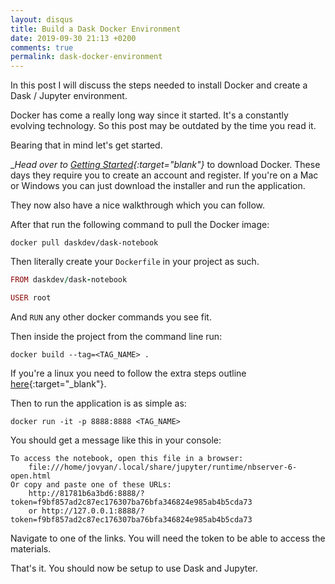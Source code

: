 ```yaml
---
layout: disqus
title: Build a Dask Docker Environment
date: 2019-09-30 21:13 +0200
comments: true
permalink: dask-docker-environment
---
```


In this post I will discuss the steps needed to install Docker and create a Dask / Jupyter environment.

Docker has come a really long way since it started. It's a constantly evolving technology. So this post may be outdated by the time you read it.

Bearing that in mind let's get started.

__Head over to [Getting Started](https://www.docker.com/get-started){:target="_blank"}__ to download Docker. These days they require you to create an account and register. If you're on a Mac or Windows you can just download the installer and run the application.

They now also have a nice walkthrough which you can follow.

After that run the following command to pull the Docker image:

```
docker pull daskdev/dask-notebook
```

Then literally create your `Dockerfile` in your project as such.

```ruby
FROM daskdev/dask-notebook

USER root
```

And `RUN` any other docker commands you see fit.

Then inside the project from the command line run:

```
docker build --tag=<TAG_NAME> .
```

If you're a linux you need to follow the extra steps outline [here](https://docs.docker.com/get-started/part2/){:target="_blank"}.

Then to run the application is as simple as:

```
docker run -it -p 8888:8888 <TAG_NAME>
```

You should get a message like this in your console:

```
To access the notebook, open this file in a browser:
    file:///home/jovyan/.local/share/jupyter/runtime/nbserver-6-open.html
Or copy and paste one of these URLs:
    http://81781b6a3bd6:8888/?token=f9bf857ad2c87ec176307ba76bfa346824e985ab4b5cda73
    or http://127.0.0.1:8888/?token=f9bf857ad2c87ec176307ba76bfa346824e985ab4b5cda73
```

Navigate to one of the links. You will need the token to be able to access the materials.

That's it. You should now be setup to use Dask and Jupyter.